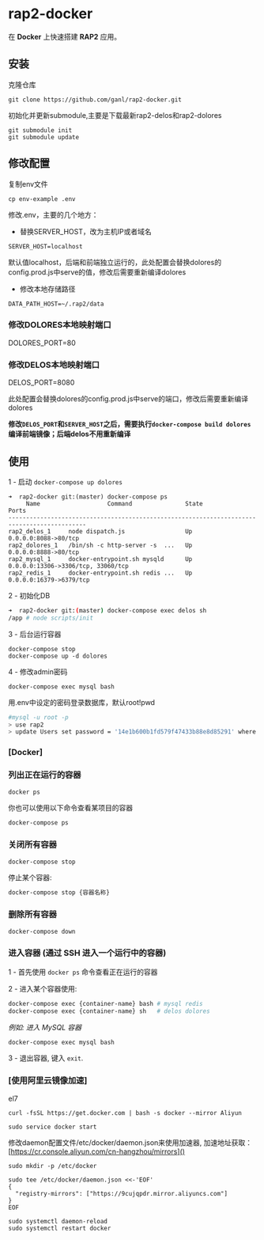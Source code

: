 # rap2-docker

在 **Docker** 上快速搭建 **RAP2** 应用。

## 安装

克隆仓库

`git clone https://github.com/ganl/rap2-docker.git`

初始化并更新submodule,主要是下载最新rap2-delos和rap2-dolores

```
git submodule init
git submodule update
```
## 修改配置

复制env文件

`cp env-example .env`

修改.env，主要的几个地方：

* 替换SERVER_HOST，改为主机IP或者域名

`SERVER_HOST=localhost`

默认值localhost，后端和前端独立运行的，此处配置会替换dolores的config.prod.js中serve的值，修改后需要重新编译dolores

* 修改本地存储路径

`DATA_PATH_HOST=~/.rap2/data`

### 修改DOLORES本地映射端口 #############################################

DOLORES_PORT=80

### 修改DELOS本地映射端口 ################################################

DELOS_PORT=8080

此处配置会替换dolores的config.prod.js中serve的端口，修改后需要重新编译dolores

**修改`DELOS_PORT`和`SERVER_HOST`之后，需要执行`docker-compose build dolores`编译前端镜像；后端delos不用重新编译**

## 使用

1 - 启动
`docker-compose up dolores`

```
➜  rap2-docker git:(master) docker-compose ps
     Name                   Command               State                 Ports               
--------------------------------------------------------------------------------------------
rap2_delos_1     node dispatch.js                 Up      0.0.0.0:8088->80/tcp              
rap2_dolores_1   /bin/sh -c http-server -s  ...   Up      0.0.0.0:8888->80/tcp              
rap2_mysql_1     docker-entrypoint.sh mysqld      Up      0.0.0.0:13306->3306/tcp, 33060/tcp
rap2_redis_1     docker-entrypoint.sh redis ...   Up      0.0.0.0:16379->6379/tcp
```

2 - 初始化DB

```bash
➜  rap2-docker git:(master) docker-compose exec delos sh
/app # node scripts/init
```

3 - 后台运行容器

```
docker-compose stop
docker-compose up -d dolores
```

4 - 修改admin密码

`docker-compose exec mysql bash`

用.env中设定的密码登录数据库，默认root!pwd

```bash
#mysql -u root -p 
> use rap2
> update Users set password = '14e1b600b1fd579f47433b88e8d85291' where fullname = 'admin';
```
<a name="Docker"></a>
### [Docker]

<a name="List-current-running-Containers"></a>
### 列出正在运行的容器
```bash
docker ps
```

你也可以使用以下命令查看某项目的容器
```bash
docker-compose ps
```

<a name="Close-all-running-Containers"></a>
### 关闭所有容器
```bash
docker-compose stop
```

停止某个容器:

```bash
docker-compose stop {容器名称}
```

<a name="Delete-all-existing-Containers"></a>
### 删除所有容器
```bash
docker-compose down
```

<a name="Enter-Container"></a>
### 进入容器 (通过 SSH 进入一个运行中的容器)

1 - 首先使用 `docker ps` 命令查看正在运行的容器

2 - 进入某个容器使用:

```bash
docker-compose exec {container-name} bash # mysql redis
docker-compose exec {container-name} sh   # delos dolores
```

*例如: 进入 MySQL 容器*

```bash
docker-compose exec mysql bash
```

3 - 退出容器, 键入 `exit`.

### [使用阿里云镜像加速]

el7

```
curl -fsSL https://get.docker.com | bash -s docker --mirror Aliyun

sudo service docker start
```

修改daemon配置文件/etc/docker/daemon.json来使用加速器, 加速地址获取：[https://cr.console.aliyun.com/cn-hangzhou/mirrors]()

`sudo mkdir -p /etc/docker`

```
sudo tee /etc/docker/daemon.json <<-'EOF'
{
  "registry-mirrors": ["https://9cujqpdr.mirror.aliyuncs.com"]
}
EOF
```
```
sudo systemctl daemon-reload
sudo systemctl restart docker
```

